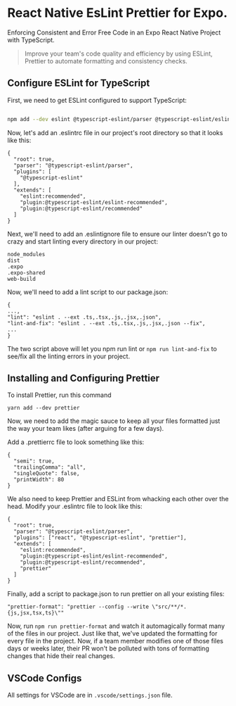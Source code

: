 # React Native EsLint Prettier for Expo.
Enforcing Consistent and Error Free Code in an Expo React Native Project with TypeScript.

> Improve your team's code quality and efficiency by using ESLint, Prettier to automate formatting and consistency checks.

## Configure ESLint for TypeScript
First, we need to get ESLint configured to support TypeScript:

```sh

npm add --dev eslint @typescript-eslint/parser @typescript-eslint/eslint-plugin

```

Now, let's add an .eslintrc file in our project's root directory so that it looks like this:
```
{
  "root": true,
  "parser": "@typescript-eslint/parser",
  "plugins": [
    "@typescript-eslint"
  ],
  "extends": [
    "eslint:recommended",
    "plugin:@typescript-eslint/eslint-recommended",
    "plugin:@typescript-eslint/recommended"
  ]
}
```

Next, we'll need to add an .eslintignore file to ensure our linter doesn't go to crazy and start linting every directory in our project:
```
node_modules
dist
.expo
.expo-shared
web-build
```

Now, we'll need to add a lint script to our package.json:
```
{
...,
"lint": "eslint . --ext .ts,.tsx,.js,.jsx,.json",
"lint-and-fix": "eslint . --ext .ts,.tsx,.js,.jsx,.json --fix",
...
}
```
The two script above will let you npm run lint or ```npm run lint-and-fix``` to see/fix all the linting errors in your project.

## Installing and Configuring Prettier
To install Prettier, run this command

```
yarn add --dev prettier
```

Now, we need to add the magic sauce to keep all your files formatted just the way your team likes (after arguing for a few days).

Add a .prettierrc file to look something like this:
```
{
  "semi": true,
  "trailingComma": "all",
  "singleQuote": false,
  "printWidth": 80
}
```

We also need to keep Prettier and ESLint from whacking each other over the head. Modify your .eslintrc file to look like this:
```
{
  "root": true,
  "parser": "@typescript-eslint/parser",
  "plugins": ["react", "@typescript-eslint", "prettier"],
  "extends": [
    "eslint:recommended",
    "plugin:@typescript-eslint/eslint-recommended",
    "plugin:@typescript-eslint/recommended",
    "prettier"
  ]
}
```

Finally, add a script to package.json to run prettier on all your existing files:

```
"prettier-format": "prettier --config --write \"src/**/*.{js,jsx,tsx,ts}\""
```


Now, run ```npm run prettier-format``` and watch it automagically format many of the files in our project. Just like that, we've updated the formatting for every file in the project. Now, if a team member modifies one of those files days or weeks later, their PR won't be polluted with tons of formatting changes that hide their real changes.

## VSCode Configs 
All settings for VSCode are in ```.vscode/settings.json``` file.
